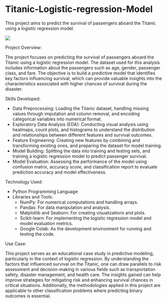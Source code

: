 # Titanic-Logistic-regression-Model
This project aims to predict the survival of passengers aboard the Titanic using a logistic regression model.

<img src= "https://github.com/dhwani123s/Images/blob/main/titanic-sinking.jpg">

Project Overview:

The project focuses on predicting the survival of passengers aboard the Titanic using a logistic regression model. The dataset used for this analysis includes information about the passengers such as age, gender, passenger class, and fare. The objective is to build a predictive model that identifies key factors influencing survival, which can provide valuable insights into the characteristics associated with higher chances of survival during the disaster.

Skills Developed:
  - Data Preprocessing: Loading the Titanic dataset, handling missing values through imputation and column removal, and encoding categorical variables into numerical format.
  - Exploratory Data Analysis (EDA): Conducting visual analysis using heatmaps, count plots, and histograms to understand the distribution and relationships between different features and survival outcomes.
  - Feature Engineering: Creating new features by combining and transforming existing ones, and preparing the dataset for model training.
  - Model Building: Splitting the data into training and testing sets, and training a logistic regression model to predict passenger survival.
  - Model Evaluation: Assessing the performance of the model using confusion matrix, accuracy score, and classification report to evaluate prediction accuracy and model effectiveness.


Technology Used:
  - Python Programming Language
  - Libraries and Tools:
    - NumPy: For numerical computations and handling arrays.
    - Pandas: For data manipulation and analysis.
    - Matplotlib and Seaborn: For creating visualizations and plots.
    - Scikit-learn: For implementing the logistic regression model and model evaluation metrics.
    - Google Colab: As the development environment for running and testing the code.

Use Case:

This project serves as an educational case study in predictive modeling, particularly in the context of logistic regression. By understanding the factors that influenced survival on the Titanic, one can draw parallels to risk assessment and decision-making in various fields such as transportation safety, disaster management, and health care. The insights gained can help improve strategies for mitigating risk and enhancing survival chances in critical situations. Additionally, the methodologies applied in this project are applicable to other classification problems where predicting binary outcomes is essential.

